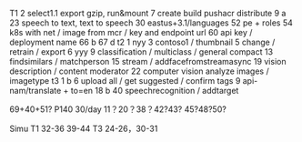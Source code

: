 T1
2 select1.1 export gzip, run&mount
7 create build pushacr distribute
9 a
23 speech to text, text to speech
30 eastus+3.1/languages
52 pe + roles
54 k8s with net / image from mcr / key and endpoint url
60 api key / deployment name
66 b 67 d
t2 
1 nyy
3 contoso1 / thumbnail
5 change / retrain / export
6 yyy
9 classification / multiclass / general compact
13 findsimilars / matchperson
15 stream / addfacefromstreamasync
19 vision description / content moderator
22 computer vision analyze images / imagetype
t3
1 b
6 upload all / get suggested / confirm tags
9 api-nam/translate + to=en
18 b
40 speechrecognition / addtarget

69+40+51?
P140
30/day
11？20？38？42?43? 45?48?50?

Simu 
T1 32-36 39-44
T3 24-26，30-31

